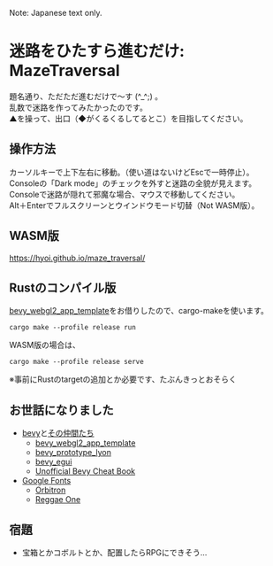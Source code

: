 Note: Japanese text only.

# 迷路をひたすら進むだけ: MazeTraversal
題名通り、ただただ進むだけで～す (^_^;) 。  
乱数で迷路を作ってみたかったのです。  
▲を操って、出口（◆がくるくるしてるとこ）を目指してください。
## 操作方法
カーソルキーで上下左右に移動。（使い道はないけどEscで一時停止）。   
Consoleの「Dark mode」のチェックを外すと迷路の全貌が見えます。  
Consoleで迷路が隠れて邪魔な場合、マウスで移動してください。  
Alt＋Enterでフルスクリーンとウインドウモード切替（Not WASM版）。  
## WASM版
https://hyoi.github.io/maze_traversal/
## Rustのコンパイル版
[bevy_webgl2_app_template](https://github.com/mrk-its/bevy_webgl2_app_template)をお借りしたので、cargo-makeを使います。   
```
cargo make --profile release run    
```
WASM版の場合は、
```
cargo make --profile release serve
```
※事前にRustのtargetの追加とか必要です、たぶんきっとおそらく
## お世話になりました
- [bevy](https://bevyengine.org/)と[その仲間たち](https://crates.io/search?q=bevy)
  - [bevy_webgl2_app_template](https://github.com/mrk-its/bevy_webgl2_app_template)
  - [bevy_prototype_lyon](https://github.com/Nilirad/bevy_prototype_lyon/)
  - [bevy_egui](https://github.com/mvlabat/bevy_egui)
  - [Unofficial Bevy Cheat Book](https://bevy-cheatbook.github.io/)
- [Google Fonts](https://fonts.google.com/)
  - [Orbitron](https://fonts.google.com/specimen/Orbitron)
  - [Reggae One](https://fonts.google.com/specimen/Reggae+One?subset=japanese)

## 宿題
- 宝箱とかコボルトとか、配置したらRPGにできそう…

